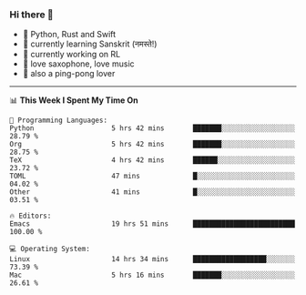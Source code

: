 ### Hi there 👋

- 📙 Python, Rust and Swift
- 🌱 currently learning Sanskrit (नमस्ते!)
- 🔭 currently working on RL
- 🎷 love saxophone, love music
- 🏓 also a ping-pong lover

<!--
**ZiqinGong/ZiqinGong** is a ✨ _special_ ✨ repository because its `README.md` (this file) appears on your GitHub profile.

Here are some ideas to get you started:

- 🔭 I’m currently working on ...
- 🌱 I’m currently learning ...
- 👯 I’m looking to collaborate on ...
- 🤔 I’m looking for help with ...
- 💬 Ask me about ...
- 📫 gongzq0301@sjtu.edu.cn
- 😄 Pronouns: ...
- ⚡ Fun fact: ...
-->

---

<!--START_SECTION:waka-->
📊 **This Week I Spent My Time On** 

```text
💬 Programming Languages: 
Python                   5 hrs 42 mins       ███████░░░░░░░░░░░░░░░░░░   28.79 % 
Org                      5 hrs 42 mins       ███████░░░░░░░░░░░░░░░░░░   28.75 % 
TeX                      4 hrs 42 mins       ██████░░░░░░░░░░░░░░░░░░░   23.72 % 
TOML                     47 mins             █░░░░░░░░░░░░░░░░░░░░░░░░   04.02 % 
Other                    41 mins             █░░░░░░░░░░░░░░░░░░░░░░░░   03.51 % 

🔥 Editors: 
Emacs                    19 hrs 51 mins      █████████████████████████   100.00 % 

💻 Operating System: 
Linux                    14 hrs 34 mins      ██████████████████░░░░░░░   73.39 % 
Mac                      5 hrs 16 mins       ███████░░░░░░░░░░░░░░░░░░   26.61 % 
```


<!--END_SECTION:waka-->
